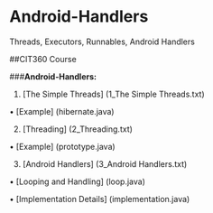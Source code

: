 # Android-Handlers
Threads, Executors, Runnables, Android Handlers

##CIT360 Course


###**Android-Handlers:**

1) [The Simple Threads] (1_The Simple Threads.txt)

  • [Example] (hibernate.java)

2) [Threading] (2_Threading.txt)

  • [Example] (prototype.java)

3) [Android Handlers] (3_Android Handlers.txt)

  • [Looping and Handling] (loop.java)
  
  • [Implementation Details] (implementation.java)
